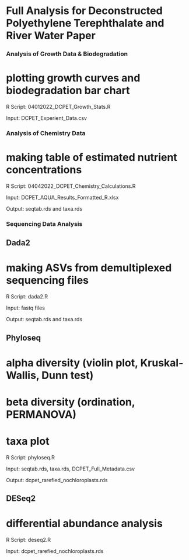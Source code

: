 # Full Analysis for Deconstructed Polyethylene Terephthalate and River Water Paper

### Analysis of Growth Data & Biodegradation
# plotting growth curves and biodegradation bar chart

R Script: 04012022_DCPET_Growth_Stats.R

Input: DCPET_Experient_Data.csv

### Analysis of Chemistry Data
# making table of estimated nutrient concentrations

R Script: 04042022_DCPET_Chemistry_Calculations.R

Input: DCPET_AQUA_Results_Formatted_R.xlsx

Output: seqtab.rds and taxa.rds

### Sequencing Data Analysis

## Dada2
# making ASVs from demultiplexed sequencing files

R Script: dada2.R

Input: fastq files

Output: seqtab.rds and taxa.rds

## Phyloseq
# alpha diversity (violin plot, Kruskal-Wallis, Dunn test)
# beta diversity (ordination, PERMANOVA)
# taxa plot

R Script: phyloseq.R

Input: seqtab.rds, taxa.rds, DCPET_Full_Metadata.csv

Output: dcpet_rarefied_nochloroplasts.rds

## DESeq2
# differential abundance analysis

R Script: deseq2.R

Input: dcpet_rarefied_nochloroplasts.rds
